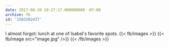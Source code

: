 ```yaml
---
date: 2017-08-20 19:27:17.000000000 -07:00
archive: fb
id: '1503282437'
---
```


I almost forgot: lunch at one of Isabel's favorite spots.
{{< fb/images >}}
{{< fb/image src="image.jpg" />}}
{{< /fb/images >}}
